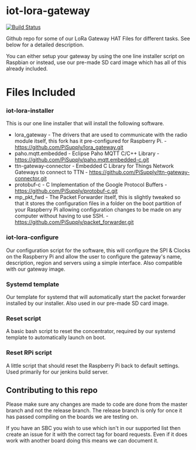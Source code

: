 # iot-lora-gateway
[![Build Status](https://jenkins.ryanteck.net:8433/job/iot-lora-gateway/badge/icon)](https://jenkins.ryanteck.net:8433/job/iot-lora-gateway/)

Github repo for some of our LoRa Gateway HAT Files for different tasks. See below for a detailed description.

You can either setup your gateway by using the one line installer script on Raspbian or instead, use our pre-made SD card image which has all of this already included.




# Files Included
### iot-lora-installer
This is our one line installer that will install the following software.
* lora_gateway - The drivers that are used to communicate with the radio module itself, this fork has it pre-configured for Raspberry Pi. - https://github.com/PiSupply/lora_gateway.git
* paho.mqtt.embedded - Eclipse Paho MQTT C/C++ Library - https://github.com/PiSupply/paho.mqtt.embedded-c.git
* ttn-gateway-connector - Embedded C Library for Things Network Gateways to connect to TTN - https://github.com/PiSupply/ttn-gateway-connector.git
* protobuf-c - C Implementation of the Google Protocol Buffers - https://github.com/PiSupply/protobuf-c.git
* mp_pkt_fwd - The Packet Forwarder itself, this is slightly tweaked so that it stores the configuration files in a folder on the boot partition of your Raspberry Pi allowing configuration changes to be made on any computer without having to use SSH. - https://github.com/PiSupply/packet_forwarder.git

### iot-lora-configure
Our configuration script for the software, this will configure the SPI & Clocks on the Raspberry Pi and allow the user to configure the gateway's name, description, region and servers using a simple interface. Also compatible with our gateway image.

### Systemd template
Our template for systemd that will automatically start the packet forwarder installed by our installer. Also used in our pre-made SD card image.

### Reset script
A basic bash script to reset the concentrator, required by our systemd template to automatically launch on boot.

### Reset RPi script
A little script that should reset the Raspberry Pi back to default settings. Used primarily for our jenkins build server.

## Contributing to this repo
Please make sure any changes are made to code are done from the master branch and not the release branch. The release branch is only for once it has passed compiling on the boards we are testing on.

If you have an SBC you wish to use which isn't in our supported list then create an issue for it with the correct tag for board requests. Even if it does work with another board doing this means we can document it.




